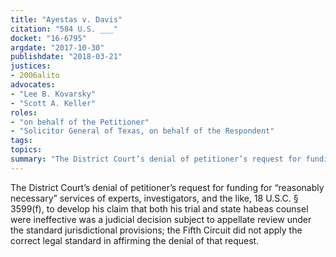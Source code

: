 ```yaml
---
title: "Ayestas v. Davis"
citation: "584 U.S. ___"
docket: "16-6795"
argdate: "2017-10-30"
publishdate: "2018-03-21"
justices:
- 2006alito
advocates:
- "Lee B. Kovarsky"
- "Scott A. Keller"
roles:
- "on behalf of the Petitioner"
- "Solicitor General of Texas, on behalf of the Respondent"
tags:
topics:
summary: "The District Court’s denial of petitioner’s request for funding for “reasonably necessary” services of experts, investigators, and the like, 18 U.S.C. § 3599(f), to develop his claim that both his trial and state habeas counsel were ineffective was a judicial decision subject to appellate review under the standard jurisdictional provisions; the Fifth Circuit did not apply the correct legal standard in affirming the denial of that request."
---
```

The District Court’s denial of petitioner’s request for funding for “reasonably necessary” services of experts, investigators, and the like, 18 U.S.C. § 3599(f), to develop his claim that both his trial and state habeas counsel were ineffective was a judicial decision subject to appellate review under the standard jurisdictional provisions; the Fifth Circuit did not apply the correct legal standard in affirming the denial of that request.


